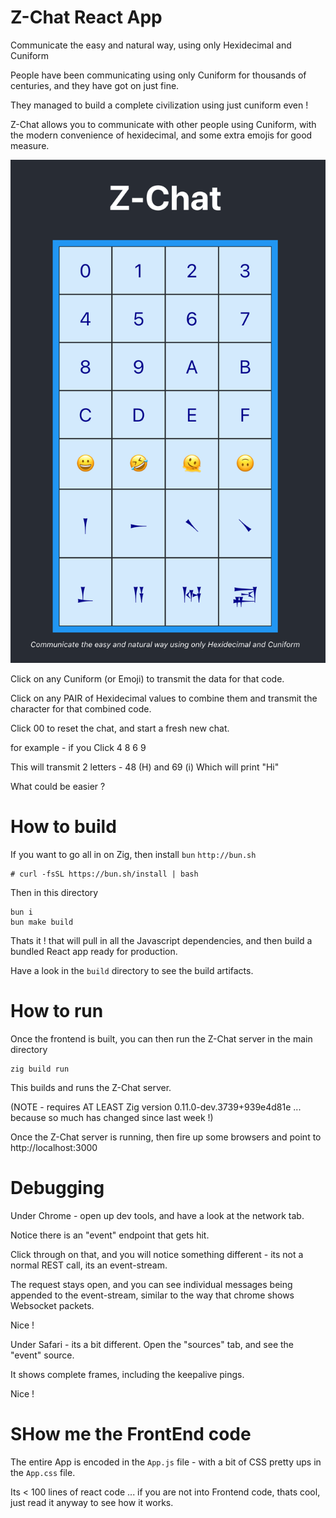 # Z-Chat React App

Communicate the easy and natural way, using only Hexidecimal and Cuniform

People have been communicating using only Cuniform for thousands of centuries, and they have got on just fine.

They managed to build a complete civilization using just cuniform even !

Z-Chat allows you to communicate with other people using Cuniform, with the modern convenience of 
hexidecimal, and some extra emojis for good measure.

![Z-Chat](../docs/zchat.png)

Click on any Cuniform (or Emoji) to transmit the data for that code.

Click on any PAIR of Hexidecimal values to combine them and transmit the character for that combined code.

Click 00 to reset the chat, and start a fresh new chat.

for example - if you Click 4 8 6 9

This will transmit 2 letters - 48 (H) and 69 (i)
Which will print "Hi"

What could be easier ?

# How to build

If you want to go all in on Zig, then install `bun`  `http://bun.sh`

```
# curl -fsSL https://bun.sh/install | bash
```

Then in this directory

```
bun i
bun make build
```

Thats it ! that will pull in all the Javascript dependencies, and then build a bundled React app ready for production.

Have a look in the `build` directory to see the build artifacts.

# How to run

Once the frontend is built, you can then run the Z-Chat server in the main directory

```
zig build run
```

This builds and runs the Z-Chat server.

(NOTE - requires AT LEAST Zig version 0.11.0-dev.3739+939e4d81e ... because so much has changed since last week !)

Once the Z-Chat server is running, then fire up some browsers and point to 
http://localhost:3000

# Debugging

Under Chrome - open up dev tools, and have a look at the network tab.

Notice there is an "event" endpoint that gets hit.

Click through on that, and you will notice something different - its not a normal REST call, its an event-stream.

The request stays open, and you can see individual messages being appended to the event-stream, similar to the way that chrome shows Websocket packets.

Nice !

Under Safari - its a bit different. Open the "sources" tab, and see the "event" source.

It shows complete frames, including the keepalive pings.

Nice !

# SHow me the FrontEnd code

The entire App is encoded in the `App.js` file - with a bit of CSS pretty ups in the `App.css` file.

Its < 100 lines of react code ... if you are not into Frontend code, thats cool, just read it anyway to see how it works.



